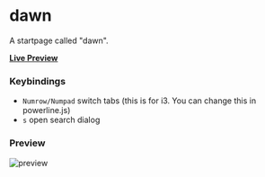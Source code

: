# dawn
A startpage called "dawn".

[**Live Preview**](https://b-coimbra.github.io/dawn/?)

### Keybindings

- `Numrow/Numpad` switch tabs (this is for i3. You can change this in powerline.js)
- `s` open search dialog

### Preview
![preview](https://i.imgur.com/J2xFPu6.png)
